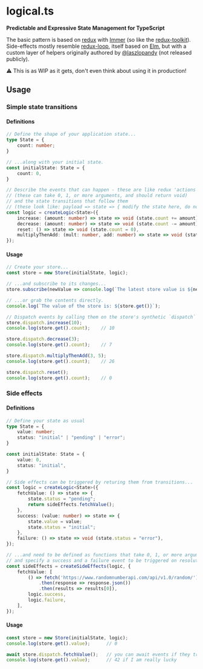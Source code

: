 # logical.ts

__Predictable and Expressive State Management for TypeScript__

The basic pattern is based on [redux](https://redux.js.org/) with [Immer](https://immerjs.github.io/immer/) (so like the [redux-toolkit](https://redux-toolkit.js.org/)). Side-effects mostly resemble [redux-loop](https://redux-loop.js.org/), itself based on [Elm](https://elm-lang.org/), but with a custom layer of helpers originally authored by [@laszlopandy](https://github.com/laszlopandy) (not released publicly). 

⚠️ This is as WIP as it gets, don't even think about using it in production!

## Usage

### Simple state transitions

#### Definitions

```typescript
// Define the shape of your application state...
type State = {
    count: number;
}

// ...along with your initial state.
const initialState: State = {
    count: 0,
}

// Describe the events that can happen - these are like redux 'actions'
// (these can take 0, 1, or more arguments, and should return void)
// and the state transitions that follow them
// (these look like: payload => state => { modify the state here, do not return anything })
const logic = createLogic<State>({
    increase: (amount: number) => state => void (state.count += amount),
    decrease: (amount: number) => state => void (state.count -= amount),
    reset: () => state => void (state.count = 0),
    multiplyThenAdd: (mult: number, add: number) => state => void (state.count = state.count * mult + add),
});
```

#### Usage
```typescript
// Create your store...
const store = new Store(initialState, logic);

// ...and subscribe to its changes...
store.subscribe(newValue => console.log(`The latest store value is ${newValue}`));

// ...or grab the contents directly.
console.log(`The value of the store is: ${store.get()}`);

// Dispatch events by calling them on the store's synthetic `dispatch` object:
store.dispatch.increase(10);
console.log(store.get().count);    // 10

store.dispatch.decrease(3);
console.log(store.get().count);    // 7

store.dispatch.multiplyThenAdd(3, 5);
console.log(store.get().count);    // 26

store.dispatch.reset();
console.log(store.get().count);    // 0
```

### Side effects

#### Definitions

```typescript
// Define your state as usual
type State = {
    value: number;
    status: "initial" | "pending" | "error";
}

const initialState: State = {
    value: 0,
    status: "initial",
}

// Side effects can be triggered by returing them from transitions...
const logic = createLogic<State>({
    fetchValue: () => state => {
        state.status = "pending";
        return sideEffects.fetchValue();
    },
    success: (value: number) => state => {
        state.value = value;
        state.status = "initial";
    },
    failure: () => state => void (state.status = "error"),
});

// ...and need to be defined as functions that take 0, 1, or more arguments, return a Promise,
// and specify a success and a failure event to be triggered on resolution/rejection.
const sideEffects = createSideEffects(logic, {
    fetchValue: [
        () => fetch('https://www.randomnumberapi.com/api/v1.0/random/')
            .then(response => response.json())
            .then(results => results[0]),
        logic.success,
        logic.failure,
    ],
});
```

#### Usage

```typescript
const store = new Store(initialState, logic);
console.log(store.get().value);      // 0

await store.dispatch.fetchValue();   // you can await events if they trigger a side-effect
console.log(store.get().value);      // 42 if I am really lucky
```
